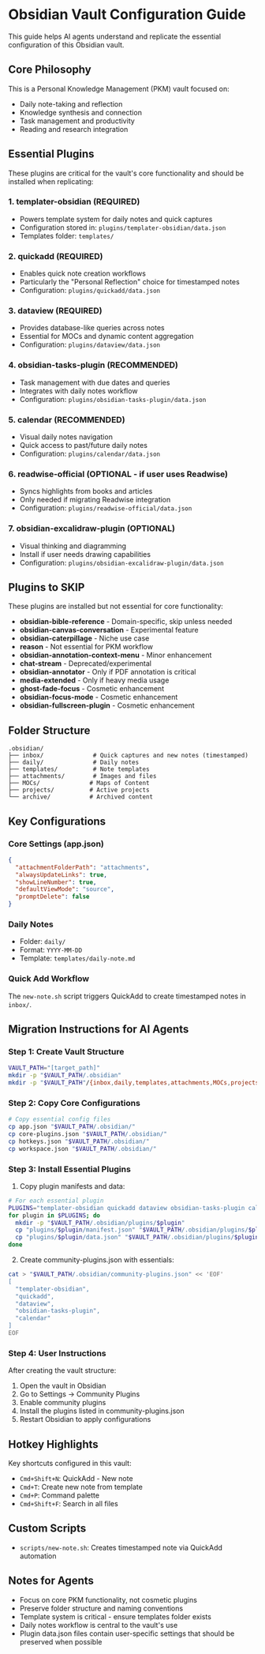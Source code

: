# Obsidian Vault Configuration Guide

This guide helps AI agents understand and replicate the essential configuration of this Obsidian vault.

## Core Philosophy

This is a Personal Knowledge Management (PKM) vault focused on:
- Daily note-taking and reflection
- Knowledge synthesis and connection
- Task management and productivity
- Reading and research integration

## Essential Plugins

These plugins are critical for the vault's core functionality and should be installed when replicating:

### 1. **templater-obsidian** (REQUIRED)
- Powers template system for daily notes and quick captures
- Configuration stored in: `plugins/templater-obsidian/data.json`
- Templates folder: `templates/`

### 2. **quickadd** (REQUIRED)
- Enables quick note creation workflows
- Particularly the "Personal Reflection" choice for timestamped notes
- Configuration: `plugins/quickadd/data.json`

### 3. **dataview** (REQUIRED)
- Provides database-like queries across notes
- Essential for MOCs and dynamic content aggregation
- Configuration: `plugins/dataview/data.json`

### 4. **obsidian-tasks-plugin** (RECOMMENDED)
- Task management with due dates and queries
- Integrates with daily notes workflow
- Configuration: `plugins/obsidian-tasks-plugin/data.json`

### 5. **calendar** (RECOMMENDED)
- Visual daily notes navigation
- Quick access to past/future daily notes
- Configuration: `plugins/calendar/data.json`

### 6. **readwise-official** (OPTIONAL - if user uses Readwise)
- Syncs highlights from books and articles
- Only needed if migrating Readwise integration
- Configuration: `plugins/readwise-official/data.json`

### 7. **obsidian-excalidraw-plugin** (OPTIONAL)
- Visual thinking and diagramming
- Install if user needs drawing capabilities
- Configuration: `plugins/obsidian-excalidraw-plugin/data.json`

## Plugins to SKIP

These plugins are installed but not essential for core functionality:

- **obsidian-bible-reference** - Domain-specific, skip unless needed
- **obsidian-canvas-conversation** - Experimental feature
- **obsidian-caterpillage** - Niche use case
- **reason** - Not essential for PKM workflow
- **obsidian-annotation-context-menu** - Minor enhancement
- **chat-stream** - Deprecated/experimental
- **obsidian-annotator** - Only if PDF annotation is critical
- **media-extended** - Only if heavy media usage
- **ghost-fade-focus** - Cosmetic enhancement
- **obsidian-focus-mode** - Cosmetic enhancement
- **obsidian-fullscreen-plugin** - Cosmetic enhancement

## Folder Structure

```
.obsidian/
├── inbox/              # Quick captures and new notes (timestamped)
├── daily/              # Daily notes
├── templates/          # Note templates
├── attachments/        # Images and files
├── MOCs/              # Maps of Content
├── projects/          # Active projects
└── archive/           # Archived content
```

## Key Configurations

### Core Settings (app.json)
```json
{
  "attachmentFolderPath": "attachments",
  "alwaysUpdateLinks": true,
  "showLineNumber": true,
  "defaultViewMode": "source",
  "promptDelete": false
}
```

### Daily Notes
- Folder: `daily/`
- Format: `YYYY-MM-DD`
- Template: `templates/daily-note.md`

### Quick Add Workflow
The `new-note.sh` script triggers QuickAdd to create timestamped notes in `inbox/`.

## Migration Instructions for AI Agents

### Step 1: Create Vault Structure
```bash
VAULT_PATH="[target_path]"
mkdir -p "$VAULT_PATH/.obsidian"
mkdir -p "$VAULT_PATH"/{inbox,daily,templates,attachments,MOCs,projects,archive}
```

### Step 2: Copy Core Configurations
```bash
# Copy essential config files
cp app.json "$VAULT_PATH/.obsidian/"
cp core-plugins.json "$VAULT_PATH/.obsidian/"
cp hotkeys.json "$VAULT_PATH/.obsidian/"
cp workspace.json "$VAULT_PATH/.obsidian/"
```

### Step 3: Install Essential Plugins
1. Copy plugin manifests and data:
```bash
# For each essential plugin
PLUGINS="templater-obsidian quickadd dataview obsidian-tasks-plugin calendar"
for plugin in $PLUGINS; do
  mkdir -p "$VAULT_PATH/.obsidian/plugins/$plugin"
  cp "plugins/$plugin/manifest.json" "$VAULT_PATH/.obsidian/plugins/$plugin/"
  cp "plugins/$plugin/data.json" "$VAULT_PATH/.obsidian/plugins/$plugin/" 2>/dev/null || true
done
```

2. Create community-plugins.json with essentials:
```bash
cat > "$VAULT_PATH/.obsidian/community-plugins.json" << 'EOF'
[
  "templater-obsidian",
  "quickadd",
  "dataview",
  "obsidian-tasks-plugin",
  "calendar"
]
EOF
```

### Step 4: User Instructions
After creating the vault structure:

1. Open the vault in Obsidian
2. Go to Settings → Community Plugins
3. Enable community plugins
4. Install the plugins listed in community-plugins.json
5. Restart Obsidian to apply configurations

## Hotkey Highlights

Key shortcuts configured in this vault:
- `Cmd+Shift+N`: QuickAdd - New note
- `Cmd+T`: Create new note from template
- `Cmd+P`: Command palette
- `Cmd+Shift+F`: Search in all files

## Custom Scripts

- `scripts/new-note.sh`: Creates timestamped note via QuickAdd automation

## Notes for Agents

- Focus on core PKM functionality, not cosmetic plugins
- Preserve folder structure and naming conventions
- Template system is critical - ensure templates folder exists
- Daily notes workflow is central to the vault's use
- Plugin data.json files contain user-specific settings that should be preserved when possible